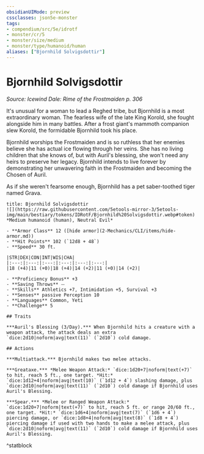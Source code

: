 ```yaml
---
obsidianUIMode: preview
cssclasses: json5e-monster
tags:
- compendium/src/5e/idrotf
- monster/cr/5
- monster/size/medium
- monster/type/humanoid/human
aliases: ["Bjornhild Solvigsdottir"]
---
```

# Bjornhild Solvigsdottir
*Source: Icewind Dale: Rime of the Frostmaiden p. 306*  

It's unusual for a woman to lead a Reghed tribe, but Bjornhild is a most extraordinary woman. The fearless wife of the late King Korold, she fought alongside him in many battles. After a frost giant's mammoth companion slew Korold, the formidable Bjornhild took his place.

Bjornhild worships the Frostmaiden and is so ruthless that her enemies believe she has actual ice flowing through her veins. She has no living children that she knows of, but with Auril's blessing, she won't need any heirs to preserve her legacy. Bjornhild intends to live forever by demonstrating her unwavering faith in the Frostmaiden and becoming the Chosen of Auril.

As if she weren't fearsome enough, Bjornhild has a pet saber-toothed tiger named Grava.

```ad-statblock
title: Bjornhild Solvigsdottir
![](https://raw.githubusercontent.com/5etools-mirror-3/5etools-img/main/bestiary/tokens/IDRotF/Bjornhild%20Solvigsdottir.webp#token)
*Medium humanoid (human), Neutral Evil*

- **Armor Class** 12 ([hide armor](2-Mechanics/CLI/items/hide-armor.md))
- **Hit Points** 102 (`12d8 + 48`)
- **Speed** 30 ft.

|STR|DEX|CON|INT|WIS|CHA|
|:---:|:---:|:---:|:---:|:---:|:---:|
|18 (+4)|11 (+0)|18 (+4)|14 (+2)|11 (+0)|14 (+2)|

- **Proficiency Bonus** +3
- **Saving Throws** ⏤
- **Skills** Athletics +7, Intimidation +5, Survival +3
- **Senses** passive Perception 10
- **Languages** Common, Yeti
- **Challenge** 5

## Traits

***Auril's Blessing (3/Day).*** When Bjornhild hits a creature with a weapon attack, the attack deals an extra `dice:2d10|noform|avg|text(11)` (`2d10`) cold damage.

## Actions

***Multiattack.*** Bjornhild makes two melee attacks.

***Greataxe.*** *Melee Weapon Attack:* `dice:1d20+7|noform|text(+7)` to hit, reach 5 ft., one target. *Hit:* `dice:1d12+4|noform|avg|text(10)` (`1d12 + 4`) slashing damage, plus `dice:2d10|noform|avg|text(11)` (`2d10`) cold damage if Bjornhild uses Auril's Blessing.

***Spear.*** *Melee or Ranged Weapon Attack:* `dice:1d20+7|noform|text(+7)` to hit, reach 5 ft. or range 20/60 ft., one target. *Hit:* `dice:1d6+4|noform|avg|text(7)` (`1d6 + 4`) piercing damage, or `dice:1d8+4|noform|avg|text(8)` (`1d8 + 4`) piercing damage if used with two hands to make a melee attack, plus `dice:2d10|noform|avg|text(11)` (`2d10`) cold damage if Bjornhild uses Auril's Blessing.
```
^statblock